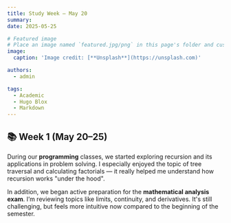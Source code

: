 ```yaml
---
title: Study Week — May 20
summary: 
date: 2025-05-25

# Featured image
# Place an image named `featured.jpg/png` in this page's folder and customize its options here.
image:
  caption: 'Image credit: [**Unsplash**](https://unsplash.com)'

authors:
  - admin

tags:
  - Academic
  - Hugo Blox
  - Markdown
---
```


## 📚 Week 1 (May 20–25)

During our **programming** classes, we started exploring recursion and its applications in problem solving. I especially enjoyed the topic of tree traversal and calculating factorials — it really helped me understand how recursion works "under the hood".

In addition, we began active preparation for the **mathematical analysis exam**. I’m reviewing topics like limits, continuity, and derivatives. It's still challenging, but feels more intuitive now compared to the beginning of the semester.

